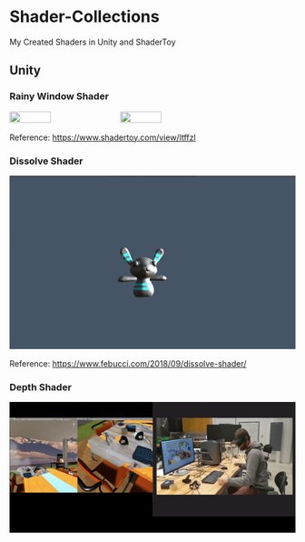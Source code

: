 # Shader-Collections
My Created Shaders in Unity and ShaderToy

## Unity
### Rainy Window Shader

<img src ="https://github.com/Duotun/Shader-Collections/blob/main/Demos/Droplet_leaves.gif" height="38%" width="38%"> 
<img src ="https://github.com/Duotun/Shader-Collections/blob/main/Demos/RainyWindow_leaves.gif" height="38%" width="38%">

Reference: https://www.shadertoy.com/view/ltffzl

### Dissolve Shader

![Dissolve](https://github.com/Duotun/Shader-Collections/blob/main/Demos/dissolveShader.gif)

Reference: https://www.febucci.com/2018/09/dissolve-shader/

### Depth Shader

![Depth](https://github.com/Duotun/Shader-Collections/blob/main/Demos/BlendReality.gif)
